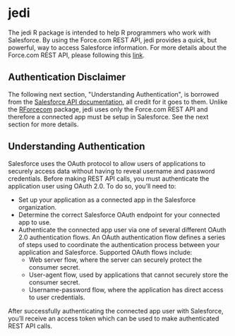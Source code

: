 # jedi

The jedi R package is intended to help R programmers who work with Salesforce. By using the Force.com REST API, jedi provides a quick, but powerful, way to access Salesforce information. For more details about the Force.com REST API, please following this [link](https://developer.salesforce.com/docs/atlas.en-us.api_rest.meta/api_rest/intro_what_is_rest_api.htm).

## Authentication Disclaimer
The following next section, "Understanding Authentication", is borrowed from the [Salesforce API documentation](https://developer.salesforce.com/docs/atlas.en-us.api_rest.meta/api_rest/intro_understanding_authentication.htm), all credit for it goes to them. Unlike the [RForcecom](https://github.com/hiratake55/RForcecom) package, jedi uses only the Force.com REST API and therefore a connected app must be setup in Salesforce. See the next section for more details.

## Understanding Authentication
Salesforce uses the OAuth protocol to allow users of applications to securely access data without having to reveal username and password credentials.
Before making REST API calls, you must authenticate the application user using OAuth 2.0. To do so, you’ll need to:
* Set up your application as a connected app in the Salesforce organization.
* Determine the correct Salesforce OAuth endpoint for your connected app to use.
* Authenticate the connected app user via one of several different OAuth 2.0 authentication flows. An OAuth authentication flow defines a series of steps used to coordinate the authentication process between your application and Salesforce. Supported OAuth flows include:
    * Web server flow, where the server can securely protect the consumer secret.
    * User-agent flow, used by applications that cannot securely store the consumer secret.
    * Username-password flow, where the application has direct access to user credentials.

After successfully authenticating the connected app user with Salesforce, you’ll receive an access token which can be used to make authenticated REST API calls.
